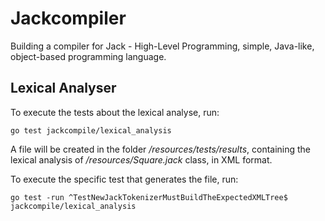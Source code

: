 # Jackcompiler

Building a compiler for Jack - High-Level Programming, simple, Java-like, object-based programming
language.

## Lexical Analyser

To execute the tests about the lexical analyse, run:

```
go test jackcompile/lexical_analysis
```

A file will be created in the folder */resources/tests/results*, containing the lexical analysis of */resources/Square.jack* class, in XML format.

To execute the specific test that generates the file, run:

```
go test -run ^TestNewJackTokenizerMustBuildTheExpectedXMLTree$ jackcompile/lexical_analysis
```
